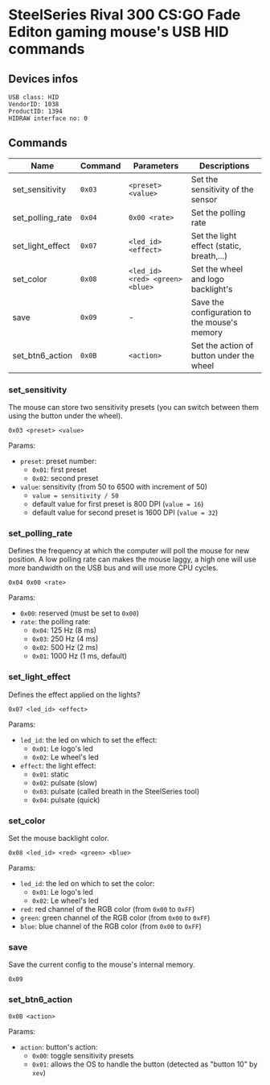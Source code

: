 # SteelSeries Rival 300 CS:GO Fade Editon gaming mouse's USB HID commands


## Devices infos

    USB class: HID
    VendorID: 1038
    ProductID: 1394
    HIDRAW interface no: 0


## Commands

| Name              | Command  | Parameters                      | Descriptions                                   |
|-------------------|----------|---------------------------------|------------------------------------------------|
| set_sensitivity   | `0x03`   | `<preset> <value>`              | Set the sensitivity of the sensor              |
| set_polling_rate  | `0x04`   | `0x00 <rate>`                   | Set the polling rate                           |
| set_light_effect  | `0x07`   | `<led_id> <effect>`             | Set the light effect (static, breath,...)      |
| set_color         | `0x08`   | `<led_id> <red> <green> <blue>` | Set the wheel and logo backlight's             |
| save              | `0x09`   | -                               | Save the configuration to the mouse's memory   |
| set_btn6_action   | `0x0B`   | `<action>`                      | Set the action of button under the wheel       |

### set_sensitivity

The mouse can store two sensitivity presets (you can switch between them using
the button under the wheel).

    0x03 <preset> <value>

Params:

* `preset`: preset number:
  * `0x01`: first preset
  * `0x02`: second preset
* `value`: sensitivity (from 50 to 6500 with increment of 50)
  * `value = sensitivity / 50`
  * default value for first preset is 800 DPI (`value = 16`)
  * default value for second preset is 1600 DPI (`value = 32`)

### set_polling_rate

Defines the frequency at which the computer will poll the mouse for new
position. A low polling rate can makes the mouse laggy, a high one will use
more bandwidth on the USB bus and will use more CPU cycles.

    0x04 0x00 <rate>

Params:

* `0x00`: reserved (must be set to `0x00`)
* `rate`: the polling rate:
   * `0x04`: 125 Hz (8 ms)
   * `0x03`: 250 Hz (4 ms)
   * `0x02`: 500 Hz (2 ms)
   * `0x01`: 1000 Hz (1 ms, default)

### set_light_effect

Defines the effect applied on the lights?

    0x07 <led_id> <effect>

Params:

* `led_id`: the led on which to set the effect:
  * `0x01`: Le logo's led
  * `0x02`: Le wheel's led
* `effect`: the light effect:
  * `0x01`: static
  * `0x02`: pulsate (slow)
  * `0x03`: pulsate (called breath in the SteelSeries tool)
  * `0x04`: pulsate (quick)

### set_color

Set the mouse backlight color.

    0x08 <led_id> <red> <green> <blue>

Params:

* `led_id`: the led on which to set the color:
  * `0x01`: Le logo's led
  * `0x02`: Le wheel's led
* `red`: red channel of the RGB color (from `0x00` to `0xFF`)
* `green`: green channel of the RGB color (from `0x00` to `0xFF`)
* `blue`: blue channel of the RGB color (from `0x00` to `0xFF`)

### save

Save the current config to the mouse's internal memory.

    0x09

### set_btn6_action

    0x0B <action>

Params:

* `action`: button's action:
  * `0x00`: toggle sensitivity presets
  * `0x01`: allows the OS to handle the button (detected as "button 10" by `xev`)



